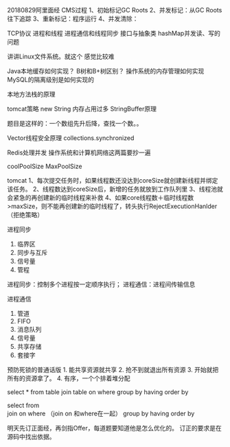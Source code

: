 ﻿20180829阿里面经
CMS过程
1、初始标记GC Roots
2、并发标记：从GC Roots往下追踪
3、重新标记：程序运行
4、并发清除：




TCP协议
进程和线程
进程通信和线程同步
接口与抽象类
hashMap并发读、写的问题

讲讲Linux文件系统。就这个 感觉比较难

Java本地缓存如何实现？
B树和B+树区别？
操作系统的内存管理如何实现
MySQL的隔离级别是如何实现的

本地方法栈的原理

tomcat策略
new String
内存占用过多
StringBuffer原理

题目是这样的：一个数组先升后降，查找一个数。。


Vector线程安全原理
collections.synchronized

Redis处理并发
操作系统和计算机网络这两篇要抄一遍


coolPoolSize
MaxPoolSize

tomcat
1、每次提交任务时，如果线程数还没达到coreSize就创建新线程并绑定该任务。
2、线程数达到coreSize后，新增的任务就放到工作队列里
3、线程池就会紧急的再创建新的临时线程来补救
4、如果core线程数＋临时线程数 >maxSize，则不能再创建新的临时线程了，转头执行RejectExecutionHanlder（拒绝策略）


进程同步
1. 临界区
2. 同步与互斥
3. 信号量
4. 管程

进程同步：控制多个进程按一定顺序执行；
进程通信：进程间传输信息

进程通信
1. 管道
2. FIFO
3. 消息队列
4. 信号量
5. 共享存储
6. 套接字

预防死锁的普通话版
1. 能共享资源就共享
2. 抢不到就退出所有资源
3. 开始就把所有的资源拿了。
4. 有序，一个个排着堆分配


select * from table join table on where 
group by having
order by

select from  
join on where （join on 和where在一起）
group by having 
order by

明天先订正面经，再剑指Offer，每道题要知道他是怎么优化的。
订正的要求是在源码中找出依据。
